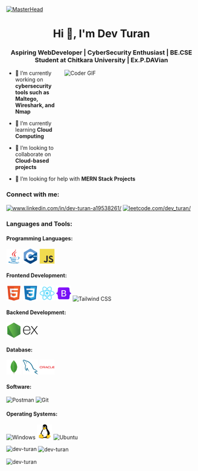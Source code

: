 [![MasterHead](https://user-images.githubusercontent.com/74038190/212284136-03988914-d899-44b4-b1d9-4eeccf656e44.gif)](https://github.com/dev-turan)

<h1 align="center">Hi 👋, I'm Dev Turan</h1>
<h3 align="center">Aspiring WebDeveloper | CyberSecurity Enthusiast | BE.CSE Student at Chitkara University | Ex.P.DAVian</h3>

<img align="right" alt="Coder GIF" height=250 width=350 src="https://magiccopy.xyz/assets/images/hadder.gif" />

- 🔭 I’m currently working on **cybersecurity tools such as Maltego, Wireshark, and Nmap**

- 🌱 I’m currently learning **Cloud Computing**

- 👯 I’m looking to collaborate on **Cloud-based projects**

- 🤝 I’m looking for help with **MERN Stack Projects**

<h3 align="left">Connect with me:</h3>
<p align="left">
  <a href="https://linkedin.com/in/www.linkedin.com/in/dev-turan-a19538261/" target="blank"><img align="center" src="https://raw.githubusercontent.com/rahuldkjain/github-profile-readme-generator/master/src/images/icons/Social/linked-in-alt.svg" alt="www.linkedin.com/in/dev-turan-a19538261/" height="30" width="40" /></a>
  <a href="https://www.leetcode.com/leetcode.com/dev_turan/" target="blank"><img align="center" src="https://raw.githubusercontent.com/rahuldkjain/github-profile-readme-generator/master/src/images/icons/Social/leet-code.svg" alt="leetcode.com/dev_turan/" height="30" width="40" /></a>
</p>

<h3 align="left">Languages and Tools:</h3>

<h4 align="left">Programming Languages:</h4>
<p align="left">
  <img src="https://raw.githubusercontent.com/devicons/devicon/master/icons/java/java-original.svg" alt="Java" width="40" height="40"/>
  <img src="https://raw.githubusercontent.com/devicons/devicon/master/icons/cplusplus/cplusplus-original.svg" alt="C++" width="40" height="40"/>
  <img src="https://raw.githubusercontent.com/devicons/devicon/master/icons/javascript/javascript-original.svg" alt="JavaScript" width="40" height="40"/>
</p>

<h4 align="left">Frontend Development:</h4>
<p align="left">
  <img src="https://raw.githubusercontent.com/devicons/devicon/master/icons/html5/html5-original.svg" alt="HTML" width="40" height="40"/>
  <img src="https://raw.githubusercontent.com/devicons/devicon/master/icons/css3/css3-original.svg" alt="CSS" width="40" height="40"/>
  <img src="https://raw.githubusercontent.com/devicons/devicon/master/icons/react/react-original.svg" alt="React" width="40" height="40"/>
  <img src="https://raw.githubusercontent.com/devicons/devicon/master/icons/bootstrap/bootstrap-original.svg" alt="Bootstrap" width="40" height="40"/>
  <img src="https://www.vectorlogo.zone/logos/tailwindcss/tailwindcss-icon.svg" alt="Tailwind CSS" width="40" height="40"/>
</p>

<h4 align="left">Backend Development:</h4>
<p align="left">
  <img src="https://raw.githubusercontent.com/devicons/devicon/master/icons/nodejs/nodejs-original.svg" alt="Node.js" width="40" height="40"/>
  <img src="https://raw.githubusercontent.com/devicons/devicon/master/icons/express/express-original.svg" alt="Express" width="40" height="40"/>
</p>

<h4 align="left">Database:</h4>
<p align="left">
  <img src="https://raw.githubusercontent.com/devicons/devicon/master/icons/mongodb/mongodb-original.svg" alt="MongoDB" width="40" height="40"/>
  <img src="https://raw.githubusercontent.com/devicons/devicon/master/icons/mysql/mysql-original.svg" alt="MySQL" width="40" height="40"/>
  <img src="https://raw.githubusercontent.com/devicons/devicon/master/icons/oracle/oracle-original.svg" alt="Oracle" width="40" height="40"/>
</p>

<h4 align="left">Software:</h4>
<p align="left">
  <img src="https://www.vectorlogo.zone/logos/getpostman/getpostman-icon.svg" alt="Postman" width="40" height="40"/>
  <img src="https://www.vectorlogo.zone/logos/git-scm/git-scm-icon.svg" alt="Git" width="40" height="40"/>
  <!-- Add more software logos as needed -->
</p>

<h4 align="left">Operating Systems:</h4>
<p align="left">
  <img src="https://raw.githubusercontent.com/devicons/devicon/master/icons/windows/windows-original.svg" alt="Windows" width="40" height="40"/>
  <img src="https://raw.githubusercontent.com/devicons/devicon/master/icons/linux/linux-original.svg" alt="Linux" width="40" height="40"/>
  <img src="https://www.vectorlogo.zone/logos/ubuntu/ubuntu-icon.svg" alt="Ubuntu" width="40" height="40"/>
  <!-- Add more OS logos as needed -->
</p>

<p><img align="left" src="https://github-readme-stats.vercel.app/api/top-langs/?username=dev-turan&layout=compact&hide=html" alt="dev-turan" /></p>

<p>&nbsp;<img align="center" src="https://github-readme-stats.vercel.app/api?username=dev-turan&show_icons=true" alt="dev-turan" /></p>

<p><img align="center" src="https://github-readme-streak-stats.herokuapp.com/?user=dev-turan&" alt="dev-turan" /></p>
